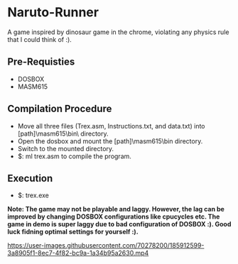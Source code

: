 # Naruto-Runner
A game inspired by dinosaur game in the chrome, violating any physics rule that I could think of :).

## Pre-Requisties
 - DOSBOX 
 - MASM615 

## Compilation Procedure
 - Move all three files (Trex.asm, Instructions.txt, and data.txt) into [path]\masm615\bin\ directory.
 - Open the dosbox and mount the [path]\masm615\bin directory.
 - Switch to the mounted directory.
 - $: ml trex.asm to compile the program.

## Execution
 - $: trex.exe

**Note: The game may not be playable and laggy. However, the lag can be improved by changing DOSBOX configurations like cpucycles etc. The game in demo is super laggy due to bad configuration of DOSBOX :). Good luck fidning optimal settings for yourself :).**

https://user-images.githubusercontent.com/70278200/185912599-3a8905f1-8ec7-4f82-bc9a-1a34b95a2630.mp4

